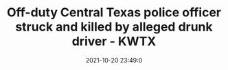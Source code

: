 ---
"title": "Off-duty Central Texas police officer struck and killed by alleged drunk driver - KWTX"
"date": "2021-10-20 23:49:0"
"feed_name": "GOOGLENEWSCONSTRUCTION"
"feed_website": "https://news.google.com/search?q=construction%2Bincident&hl=en-US&gl=US&ceid=US:en"
"feed_rss": "https://news.google.com/rss/search?q=construction%2Bincident&hl=en-US&gl=US&ceid=US:en"
"link": "https://www.kwtx.com/2021/10/20/off-duty-central-texas-police-officer-struck-killed-by-alleged-drunk-driver/"
"source": "{'href': 'https://www.kwtx.com', 'title': 'KWTX'}"
"file": "_posts/2021-1-1-b40c46b9c4d21318dad496e25cb6870a1691d03c.md"
"accident": "1"
"drilling": "1"
"represented_by": "0"
"dead": "1"
"injured": "0"
"arrested": "0"
"place": "unknown place"
"where": "unknown site"
"causes": "hit"
"place_uri": "unknown place"
---